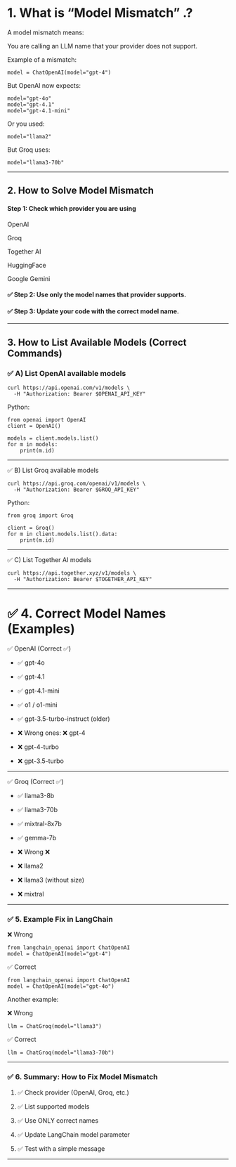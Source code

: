 

# 1. What is “Model Mismatch” .? 

A model mismatch means:

You are calling an LLM name that your provider does not support.

Example of a mismatch:
```
model = ChatOpenAI(model="gpt-4")
```
But OpenAI now expects:
```
model="gpt-4o" 
model="gpt-4.1"
model="gpt-4.1-mini"
```
Or you used:
```
model="llama2"
```
But Groq uses:
```
model="llama3-70b"
```

---

## 2. How to Solve Model Mismatch

#### Step 1: Check which provider you are using

OpenAI

Groq

Together AI

HuggingFace

Google Gemini


#### ✅ Step 2: Use only the model names that provider supports.

#### ✅ Step 3: Update your code with the correct model name.


---

## 3. How to List Available Models (Correct Commands)

### ✅ A) List OpenAI available models
```
curl https://api.openai.com/v1/models \
  -H "Authorization: Bearer $OPENAI_API_KEY"
```
Python:
```
from openai import OpenAI
client = OpenAI()

models = client.models.list()
for m in models:
    print(m.id)

```
---

✅ B) List Groq available models
```
curl https://api.groq.com/openai/v1/models \
  -H "Authorization: Bearer $GROQ_API_KEY"
```
Python:
```
from groq import Groq

client = Groq()
for m in client.models.list().data:
    print(m.id)

```
---

✅ C) List Together AI models
```
curl https://api.together.xyz/v1/models \
  -H "Authorization: Bearer $TOGETHER_API_KEY"
```

---

# ✅ 4. Correct Model Names (Examples)

✅ OpenAI (Correct ✅)

- ✅ gpt-4o
- ✅ gpt-4.1
- ✅ gpt-4.1-mini
- ✅ o1 / o1-mini
- ✅ gpt-3.5-turbo-instruct (older)

- ❌ Wrong ones: ❌ gpt-4
- ❌ gpt-4-turbo
- ❌ gpt-3.5-turbo


---

✅ Groq (Correct ✅)

- ✅ llama3-8b
- ✅ llama3-70b
- ✅ mixtral-8x7b
- ✅ gemma-7b

- ❌ Wrong ❌
- ❌ llama2
- ❌ llama3 (without size)
- ❌ mixtral


---

### ✅ 5. Example Fix in LangChain

❌ Wrong
```
from langchain_openai import ChatOpenAI
model = ChatOpenAI(model="gpt-4")
```
✅ Correct
```
from langchain_openai import ChatOpenAI
model = ChatOpenAI(model="gpt-4o")
```
Another example:

❌ Wrong
```
llm = ChatGroq(model="llama3")
```
✅ Correct
```
llm = ChatGroq(model="llama3-70b")
```

---

### ✅ 6. Summary: How to Fix Model Mismatch

1. ✅ Check provider (OpenAI, Groq, etc.)


2. ✅ List supported models


3. ✅ Use ONLY correct names


4. ✅ Update LangChain model parameter


5. ✅ Test with a simple message




---

